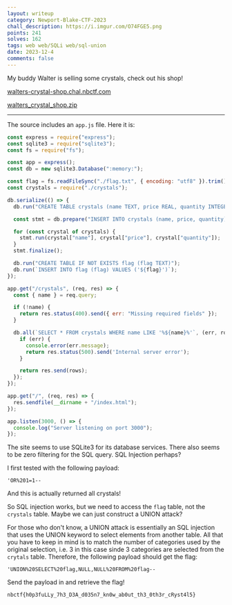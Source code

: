 ```yaml
---
layout: writeup
category: Newport-Blake-CTF-2023
chall_description: https://i.imgur.com/O74FGE5.png
points: 241
solves: 162
tags: web web/SQLi web/sql-union
date: 2023-12-4
comments: false
---
```


My buddy Walter is selling some crystals, check out his shop!  

[walters-crystal-shop.chal.nbctf.com](walters-crystal-shop.chal.nbctf.com)  

[walters_crystal_shop.zip](https://github.com/Nightxade/ctf-writeups/blob/master/assets/CTFs/Newport-Blake-CTF-2023/web/walters_crystal_shop.zip)  

---

The source includes an `app.js` file. Here it is:  

```js
const express = require("express");
const sqlite3 = require("sqlite3");
const fs = require("fs");

const app = express();
const db = new sqlite3.Database(":memory:");

const flag = fs.readFileSync("./flag.txt", { encoding: "utf8" }).trim();
const crystals = require("./crystals");

db.serialize(() => {
  db.run("CREATE TABLE crystals (name TEXT, price REAL, quantity INTEGER)");

  const stmt = db.prepare("INSERT INTO crystals (name, price, quantity) VALUES (?, ?, ?)");

  for (const crystal of crystals) {
    stmt.run(crystal["name"], crystal["price"], crystal["quantity"]);
  }
  stmt.finalize();

  db.run("CREATE TABLE IF NOT EXISTS flag (flag TEXT)");
  db.run(`INSERT INTO flag (flag) VALUES ('${flag}')`);
});

app.get("/crystals", (req, res) => {
  const { name } = req.query;

  if (!name) {
    return res.status(400).send({ err: "Missing required fields" });
  }

  db.all(`SELECT * FROM crystals WHERE name LIKE '%${name}%'`, (err, rows) => {
    if (err) {
      console.error(err.message);
      return res.status(500).send('Internal server error');
    }

    return res.send(rows);
  });
});

app.get("/", (req, res) => {
  res.sendfile(__dirname + "/index.html");
});

app.listen(3000, () => {
  console.log("Server listening on port 3000");
});
```

The site seems to use SQLite3 for its database services. There also seems to be zero filtering for the SQL query. SQL Injection perhaps?  

I first tested with the following payload:  

    'OR%201=1-- 

And this is actually returned all crystals!  

So SQL injection works, but we need to access the `flag` table, not the `crystals` table. Maybe we can just construct a UNION attack?  

For those who don't know, a UNION attack is essentially an SQL injection that uses the UNION keyword to select elements from another table. All that you have to keep in mind is to match the number of categories used by the original selection, i.e. 3 in this case sinde 3 categories are selected from the `crytals` table. Therefore, the following payload should get the flag:  

    'UNION%20SELECT%20flag,NULL,NULL%20FROM%20flag--

Send the payload in and retrieve the flag!  

    nbctf{h0p3fuLLy_7h3_D3A_d035n7_kn0w_ab0ut_th3_0th3r_cRyst4l5}